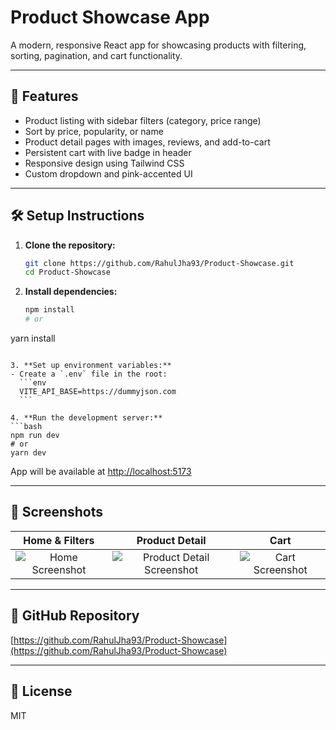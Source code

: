# Product Showcase App

A modern, responsive React app for showcasing products with filtering, sorting, pagination, and cart functionality.

---

## 🚀 Features
- Product listing with sidebar filters (category, price range)
- Sort by price, popularity, or name
- Product detail pages with images, reviews, and add-to-cart
- Persistent cart with live badge in header
- Responsive design using Tailwind CSS
- Custom dropdown and pink-accented UI

---

## 🛠️ Setup Instructions

1. **Clone the repository:**
   ```bash
   git clone https://github.com/RahulJha93/Product-Showcase.git
   cd Product-Showcase
   ```

2. **Install dependencies:**
   ```bash
   npm install
   # or
yarn install
   ```

3. **Set up environment variables:**
   - Create a `.env` file in the root:
     ```env
     VITE_API_BASE=https://dummyjson.com
     ```

4. **Run the development server:**
   ```bash
   npm run dev
   # or
yarn dev
   ```
   App will be available at [http://localhost:5173](http://localhost:5173)

---

## 📸 Screenshots

| Home & Filters | Product Detail | Cart |
|:-------------:|:-------------:|:----:|
| ![Home Screenshot](https://res.cloudinary.com/rahul9307/image/upload/v1750910745/cjadgedr9wvgxbkgl9nr.png) | ![Product Detail Screenshot](https://res.cloudinary.com/rahul9307/image/upload/v1750910745/edb5bwct0pwif3rhinei.png) | ![Cart Screenshot](https://res.cloudinary.com/rahul9307/image/upload/v1750910745/ifcd2mctoerpweb2shbj.png) |

---

## 🔗 GitHub Repository
[https://github.com/RahulJha93/Product-Showcase](https://github.com/RahulJha93/Product-Showcase)

---

## 📄 License
MIT
